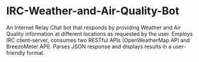 # IRC-Weather-and-Air-Quality-Bot
An Internet Relay Chat bot that responds by providing Weather and Air Quality information at different locations as requested by the user.
Employs IRC client-server, consumes two RESTful APIs (OpenWeatherMap API and BreezoMeter API).
Parses JSON response and displays results in a user-friendly format.

